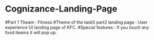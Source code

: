 # Cognizance-Landing-Page
#Part 1 Theam : Fitness
#Theme of the task5 part2 landing page : User experience UI landing page of KFC.
#Special features : If you touch any food iteams it will pop up.


